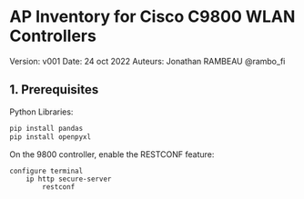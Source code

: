 # AP Inventory for Cisco C9800 WLAN Controllers

Version: v001
Date: 24 oct 2022
Auteurs: Jonathan RAMBEAU @rambo_fi

## 1. Prerequisites

Python Libraries:
```python
pip install pandas
pip install openpyxl
```

On the 9800 controller, enable the RESTCONF feature:
```
configure terminal
    ip http secure-server
        restconf
```